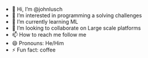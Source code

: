 - 👋 Hi, I’m @johnlusch
- 👀 I’m interested in programming a solving challenges
- 🌱 I’m currently learning ML
- 💞️ I’m looking to collaborate on Large scale platforms
- 📫 How to reach me follow me
- 😄 Pronouns: He/Him
- ⚡ Fun fact: coffee

<!---
johnlusch/johnlusch is a ✨ special ✨ repository because its `README.md` (this file) appears on your GitHub profile.
You can click the Preview link to take a look at your changes.
--->
